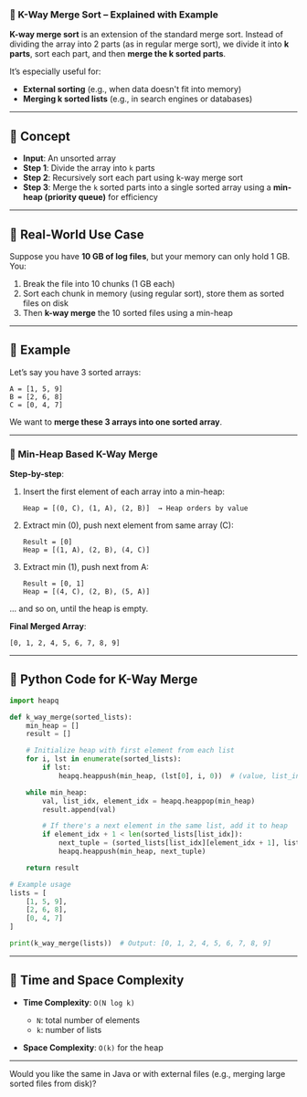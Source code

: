 ### 🔷 K-Way Merge Sort – Explained with Example

**K-way merge sort** is an extension of the standard merge sort. Instead of dividing the array into 2 parts (as in regular merge sort), we divide it into **k parts**, sort each part, and then **merge the k sorted parts**.

It’s especially useful for:

* **External sorting** (e.g., when data doesn't fit into memory)
* **Merging k sorted lists** (e.g., in search engines or databases)

---

## 🔹 Concept

* **Input**: An unsorted array
* **Step 1**: Divide the array into `k` parts
* **Step 2**: Recursively sort each part using k-way merge sort
* **Step 3**: Merge the `k` sorted parts into a single sorted array using a **min-heap (priority queue)** for efficiency

---

## 🔹 Real-World Use Case

Suppose you have **10 GB of log files**, but your memory can only hold 1 GB. You:

1. Break the file into 10 chunks (1 GB each)
2. Sort each chunk in memory (using regular sort), store them as sorted files on disk
3. Then **k-way merge** the 10 sorted files using a min-heap

---

## 🔹 Example

Let’s say you have 3 sorted arrays:

```
A = [1, 5, 9]
B = [2, 6, 8]
C = [0, 4, 7]
```

We want to **merge these 3 arrays into one sorted array**.

---

### 🔹 Min-Heap Based K-Way Merge

**Step-by-step**:

1. Insert the first element of each array into a min-heap:

   ```
   Heap = [(0, C), (1, A), (2, B)]  → Heap orders by value
   ```

2. Extract min (0), push next element from same array (C):

   ```
   Result = [0]
   Heap = [(1, A), (2, B), (4, C)]
   ```

3. Extract min (1), push next from A:

   ```
   Result = [0, 1]
   Heap = [(4, C), (2, B), (5, A)]
   ```

... and so on, until the heap is empty.

**Final Merged Array**:

```
[0, 1, 2, 4, 5, 6, 7, 8, 9]
```

---

## 🔹 Python Code for K-Way Merge

```python
import heapq

def k_way_merge(sorted_lists):
    min_heap = []
    result = []

    # Initialize heap with first element from each list
    for i, lst in enumerate(sorted_lists):
        if lst:
            heapq.heappush(min_heap, (lst[0], i, 0))  # (value, list_index, element_index)

    while min_heap:
        val, list_idx, element_idx = heapq.heappop(min_heap)
        result.append(val)

        # If there's a next element in the same list, add it to heap
        if element_idx + 1 < len(sorted_lists[list_idx]):
            next_tuple = (sorted_lists[list_idx][element_idx + 1], list_idx, element_idx + 1)
            heapq.heappush(min_heap, next_tuple)

    return result

# Example usage
lists = [
    [1, 5, 9],
    [2, 6, 8],
    [0, 4, 7]
]

print(k_way_merge(lists))  # Output: [0, 1, 2, 4, 5, 6, 7, 8, 9]
```

---

## 🔹 Time and Space Complexity

* **Time Complexity**: `O(N log k)`

  * `N`: total number of elements
  * `k`: number of lists
* **Space Complexity**: `O(k)` for the heap

---

Would you like the same in Java or with external files (e.g., merging large sorted files from disk)?
